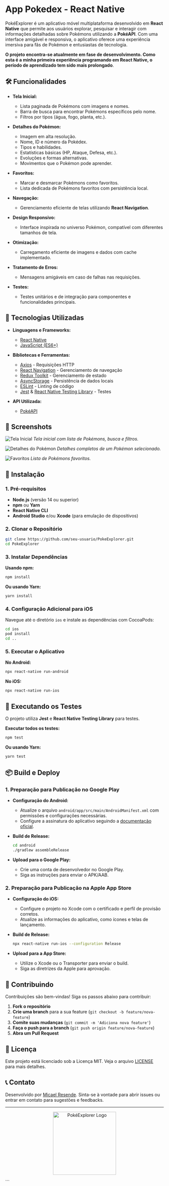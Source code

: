 #  App Pokedex - React Native 

PokéExplorer é um aplicativo móvel multiplataforma desenvolvido em **React Native** que permite aos usuários explorar, pesquisar e interagir com informações detalhadas sobre Pokémons utilizando a **PokéAPI**. Com uma interface amigável e responsiva, o aplicativo oferece uma experiência imersiva para fãs de Pokémon e entusiastas de tecnologia.

<span>**O projeto encontra-se atualmente em fase de desenvolvimento. Como esta é a minha primeira experiência programando em React Native, o período de aprendizado tem sido mais prolongado**.</span>

## 🛠️ Funcionalidades

- **Tela Inicial:**
  - Lista paginada de Pokémons com imagens e nomes.
  - Barra de busca para encontrar Pokémons específicos pelo nome.
  - Filtros por tipos (água, fogo, planta, etc.).

- **Detalhes do Pokémon:**
  - Imagem em alta resolução.
  - Nome, ID e número da Pokédex.
  - Tipos e habilidades.
  - Estatísticas básicas (HP, Ataque, Defesa, etc.).
  - Evoluções e formas alternativas.
  - Movimentos que o Pokémon pode aprender.

- **Favoritos:**
  - Marcar e desmarcar Pokémons como favoritos.
  - Lista dedicada de Pokémons favoritos com persistência local.

- **Navegação:**
  - Gerenciamento eficiente de telas utilizando **React Navigation**.

- **Design Responsivo:**
  - Interface inspirada no universo Pokémon, compatível com diferentes tamanhos de tela.

- **Otimização:**
  - Carregamento eficiente de imagens e dados com cache implementado.

- **Tratamento de Erros:**
  - Mensagens amigáveis em caso de falhas nas requisições.

- **Testes:**
  - Testes unitários e de integração para componentes e funcionalidades principais.

## 🚀 Tecnologias Utilizadas

- **Linguagens e Frameworks:**
  - [React Native](https://reactnative.dev/)
  - [JavaScript (ES6+)](https://developer.mozilla.org/pt-BR/docs/Web/JavaScript)

- **Bibliotecas e Ferramentas:**
  - [Axios](https://axios-http.com/) - Requisições HTTP
  - [React Navigation](https://reactnavigation.org/) - Gerenciamento de navegação
  - [Redux Toolkit](https://redux-toolkit.js.org/) - Gerenciamento de estado
  - [AsyncStorage](https://react-native-async-storage.github.io/async-storage/) - Persistência de dados locais
  - [ESLint](https://eslint.org/) - Linting de código
  - [Jest](https://jestjs.io/) & [React Native Testing Library](https://callstack.github.io/react-native-testing-library/) - Testes

- **API Utilizada:**
  - [PokéAPI](https://pokeapi.co/)

## 📸 Screenshots

![Tela Inicial](./assets/screenshots/home.png)
*Tela inicial com lista de Pokémons, busca e filtros.*

![Detalhes do Pokémon](./assets/screenshots/details.png)
*Detalhes completos de um Pokémon selecionado.*

![Favoritos](./assets/screenshots/favorites.png)
*Lista de Pokémons favoritos.*

## 🔧 Instalação

### 1. Pré-requisitos

- **Node.js** (versão 14 ou superior)
- **npm** ou **Yarn**
- **React Native CLI**
- **Android Studio** e/ou **Xcode** (para emulação de dispositivos)

### 2. Clonar o Repositório

```bash
git clone https://github.com/seu-usuario/PokeExplorer.git
cd PokeExplorer
```

### 3. Instalar Dependências

**Usando npm:**

```bash
npm install
```

**Ou usando Yarn:**

```bash
yarn install
```

### 4. Configuração Adicional para iOS

Navegue até o diretório `ios` e instale as dependências com CocoaPods:

```bash
cd ios
pod install
cd ..
```

### 5. Executar o Aplicativo

**No Android:**

```bash
npx react-native run-android
```

**No iOS:**

```bash
npx react-native run-ios
```

## 🧪 Executando os Testes

O projeto utiliza **Jest** e **React Native Testing Library** para testes.

**Executar todos os testes:**

```bash
npm test
```

**Ou usando Yarn:**

```bash
yarn test
```

## 📦 Build e Deploy

### 1. Preparação para Publicação no Google Play

- **Configuração do Android:**
  - Atualize o arquivo `android/app/src/main/AndroidManifest.xml` com permissões e configurações necessárias.
  - Configure a assinatura do aplicativo seguindo a [documentação oficial](https://reactnative.dev/docs/signed-apk-android).

- **Build de Release:**

  ```bash
  cd android
  ./gradlew assembleRelease
  ```

- **Upload para o Google Play:**
  - Crie uma conta de desenvolvedor no Google Play.
  - Siga as instruções para enviar o APK/AAB.

### 2. Preparação para Publicação na Apple App Store

- **Configuração do iOS:**
  - Configure o projeto no Xcode com o certificado e perfil de provisão corretos.
  - Atualize as informações do aplicativo, como ícones e telas de lançamento.

- **Build de Release:**

  ```bash
  npx react-native run-ios --configuration Release
  ```

- **Upload para a App Store:**
  - Utilize o Xcode ou o Transporter para enviar o build.
  - Siga as diretrizes da Apple para aprovação.

## 🤝 Contribuindo

Contribuições são bem-vindas! Siga os passos abaixo para contribuir:

1. **Fork o repositório**
2. **Crie uma branch** para a sua feature (`git checkout -b feature/nova-feature`)
3. **Comite suas mudanças** (`git commit -m 'Adiciona nova feature'`)
4. **Faça o push para a branch** (`git push origin feature/nova-feature`)
5. **Abra um Pull Request**

## 📄 Licença

Este projeto está licenciado sob a Licença MIT. Veja o arquivo [LICENSE](./LICENSE) para mais detalhes.

## 📞 Contato

Desenvolvido por [Micael Resende](mailto:@example.com). Sinta-se à vontade para abrir issues ou entrar em contato para sugestões e feedbacks.

---

<p align="center">
  <img src="./assets/logo.png" alt="PokéExplorer Logo" width="200"/>
</p>
```

